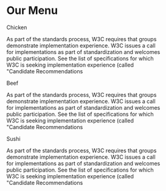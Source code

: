 <html lang="en"><head>
  <meta charset="UTF-8">
  <meta http-equiv="X-UA-Compatible" content="IE=edge">
  <meta name="viewport" content="width=device-width, initial-scale=1.0">
  <title>Document</title>
  <link rel="stylesheet" href="week2.assingment.css">
</head>
<style>
	* {
  box-sizing: border-box;
  padding: 0;
}

body {
  font-family: Arial, Helvetica, sans-serif;
}

h1 {
  text-align: center;
}

div  {
  border: 1px solid black;
  background-color: gray;
  float: left;
  margin-right: 1em;
  margin-bottom: 1em;
}

@media (min-width: 992px) {
  div {
    width: 30%;
  }
}

@media (min-width: 768px) and (max-width: 991px) {
  .div1 {
    width: 47%;
  }
  .div2 {
    width: 47%;
  }
  .div3 {
    width: fit-content;
  }
}

@media (max-width: 767px) {
  div {
    width: fit-content;
  }
}

p {
  border: 1px solid black;
  padding: 10px;
  margin: auto;
  margin-left: max-content;
  float: right;
  padding-left: 3em;
  padding-right: 3em;
}

content {
  float: right;
  padding: 1em;
}

#p1 {
  background-color: rgb(194, 135, 145);
}

#p2 {
  background-color: rgb(155, 64, 64);
  color: aliceblue;
}

#p3 {
  background-color: rgb(247, 211, 164);
}

.section1 {
  background-color: aqua;
  width: 50%;
}

.section2 {
  background-color: brown;
  width: 50%;
}

</style>
<body>
  <h1>Our Menu</h1>
<div class="div1">
  <p id="p1">Chicken</p>
  <content>As part of the standards process, W3C requires that groups demonstrate implementation experience. W3C issues a call for implementations as part of standardization and welcomes public participation. See the list of specifications for which W3C is seeking implementation experience (called "Candidate Recommendations</content>
</div>
<div class="div2">
  <p id="p2">Beef</p>
  <content>As part of the standards process, W3C requires that groups demonstrate implementation experience. W3C issues a call for implementations as part of standardization and welcomes public participation. See the list of specifications for which W3C is seeking implementation experience (called "Candidate Recommendations</content>
</div>
<div class="div3">
  <p id="p3">Sushi</p>
  <content>As part of the standards process, W3C requires that groups demonstrate implementation experience. W3C issues a call for implementations as part of standardization and welcomes public participation. See the list of specifications for which W3C is seeking implementation experience (called "Candidate Recommendations</content>
</div>


</body></html>
